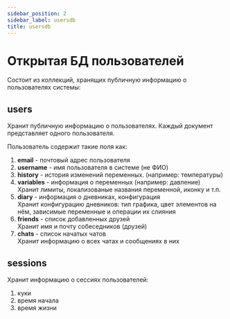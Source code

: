 ```yaml
---
sidebar_position: 2
sidebar_label: usersdb
title: usersdb
---
```


# Открытая БД пользователей

Состоит из коллекций, хранящих публичную информацию о пользователях системы:

## users  

Хранит публичную информацию о пользователях. Каждый документ представляет одного пользователя.  

Пользователь содержит такие поля как:  
1. **email** - почтовый адрес пользователя
2. **username** - имя пользователя в системе (не ФИО)  
3. **history** - история изменений переменных. (например: температуры)  
4. **variables** - информация о переменных (например: давление)  
Хранит лимиты, локализованые названия переменной, иконку и т.п.
5. **diary** - информация о дневниках, конфигурация  
Хранит конфигурацию дневников: тип графика, цвет элементов на нём, зависимые переменные и операции их слияния
6. **friends** - список добавленных друзей  
Хранит имя и почту собеседников (друзей)
7. **chats** - список начатых чатов  
Хранит информацию о всех чатах и сообщениях в них


## sessions  

Хранит информацию о сессиях пользователей: 
1. куки
2. время начала
3. время жизни




